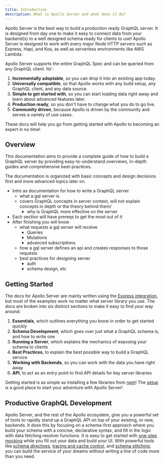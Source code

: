 ```yaml
---
title: Introduction
description: What is Apollo Server and what does it do?
---
```


Apollo Server is the best way to build a production ready GraphQL server. It is designed from day one to make it easy to connect data from your backend(s) to a well designed schema ready for clients to use! Apollo Server is designed to work with every major Node HTTP servers such as Express, Hapi, and Koa, as well as serverless environments like AWS Lambda.

Apollo Server supports the entire GraphQL Spec and can be queried from any GraphQL client. Its':

1.  **Incrementally adoptable**, so you can drop it into an existing app today.
2.  **Universally compatible**, so that Apollo works with any build setup, any GraphQL client, and any data source.
3.  **Simple to get started with**, so you can start loading data right away and learn about advanced features later.
4.  **Production ready**, so you don't have to change what you do to go live.
5.  **Community driven**, because Apollo is driven by the community and serves a variety of use cases.

These docs will help you go from getting started with Apollo to becoming an expert in no time!

## Overview

This documentation aims to provide a complete guide of how to build a GraphQL server by providing easy-to-understand overviews, in-depth guides and comprehensive best-practices.

The documentation is organized with basic concepts and design decisions first and more advanced topics later on.

* Intro as documentation for how to write a GraphQL server
  * what a gql server is
  * covers GraphQL concepts in server context, will not explain concepts in depth or the theory behind them/
    * why is GraphQL more effective on the server
* Each section will have prereqs to get the most out of it
* After finishing you will know
  * what requests a gql server will receive
    * Queries
    * Mutations
    * advanced subscriptions
  * how a gql server defines an api and creates responses to those requests
  * best practices for designing server
    * auth
    * schema design, etc

## Getting Started

The docs for Apollo Server are mainly written using the [Express integration](), but most of the examples work no matter what server library you use. The docs are broken into six distinct sections to make it easy to find your way around:

1.  **Essentials**, which outlines everything you know in order to get started quickly
2.  **Schema Development**, which goes over just what a GraphQL schema is, and how to write one
3.  **Running a Server**, which explains the mechanics of exposing your schema to clients
4.  **Best Practices**, to explain the best possible way to build a GraphQL service
5.  **Working with Backends**, so you can work with the data you have right away
6.  **API**, to act as an entry point to find API details for key server libraries

Getting started is as simple as installing a few libraries from [npm]()! The [setup]() is a good place to start your adventure with Apollo Server!

## Productive GraphQL Development

Apollo Server, and the rest of the Apollo ecosystem, give you a powerful set of tools to rapidly stand up a GraphQL API on top of your existing, or new, backends. It does this by focusing on a schema-first approach where you build your schema with a concise, declarative syntax, and fill in the logic with data fetching resolver functions. It is easy to get started with [one-step mocking]() while you fill out your data and build your UI. With powerful tools like [schema directives](), [tracing and cache control](), and [schema stitching](), you can build the service of your dreams without writing a line of code more than you need.
